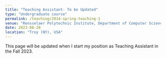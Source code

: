 ```yaml
---
title: "Teaching Assistant- To be Updated"
type: "Undergraduate course"
permalink: /teaching/2014-spring-teaching-1
venue: "Rensselaer Polytechnic Institute, Department of Computer Science and Engineering"
date: 2023-08-28
location: "Troy (NY), USA"
---
```


This page will be updated when I start my position as Teaching Assistant in the Fall 2023. 

